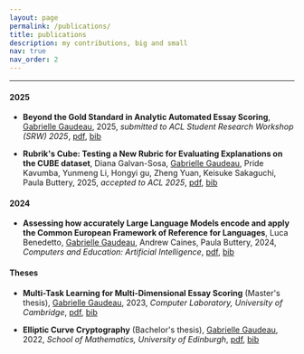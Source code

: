 ```yaml
---
layout: page
permalink: /publications/
title: publications
description: my contributions, big and small
nav: true
nav_order: 2
---
```


<!-- _pages/publications.md -->

<!-- <h4 id="2024">2024</h4>

<h4 id="2023">2023</h4>

<h4 id="2022">2022</h4> -->
<hr>

<h4 id="2025">2025</h4>
<ul>
  <li>
    <p><strong>Beyond the Gold Standard in Analytic Automated Essay Scoring</strong>, <u>Gabrielle Gaudeau</u>, 2025, <em>submitted to ACL Student Research Workshop (SRW) 2025</em>, <a href="/assets/pdf/acl_srw_2025.pdf">pdf</a>, <a href="/assets/bibliography/gaudeau_beyond_2025.bib">bib</a></p>
  </li>
  <li>
    <p><strong>Rubrik's Cube: Testing a New Rubric for Evaluating Explanations on the CUBE dataset</strong>, Diana Galvan-Sosa, <u>Gabrielle Gaudeau</u>, Pride Kavumba, Yunmeng Li, Hongyi gu, Zheng Yuan, Keisuke Sakaguchi, Paula Buttery, 2025, <em>accepted to ACL 2025</em>, <a href="https://arxiv.org/pdf/2503.23899">pdf</a>, <a href="/assets/bibliography/galvansosa_rubrik_2025.bib">bib</a></p>
  </li>
</ul>

<h4 id="2024">2024</h4>
<ul>
  <li>
    <p><strong>Assessing how accurately Large Language Models encode and apply the Common European Framework of Reference for Languages</strong>, Luca Benedetto, <u>Gabrielle Gaudeau</u>, Andrew Caines, Paula Buttery, 2024, <em>Computers and Education: Artificial Intelligence</em>, <a href="https://www.sciencedirect.com/science/article/pii/S2666920X24001565">pdf</a>, <a href="/assets/bibliography/benedetto_assessing_2024.bib">bib</a></p>
  </li>
</ul>

<h4 id="theses">Theses</h4>
<ul>
  <li>
    <p><strong>Multi-Task Learning for Multi-Dimensional Essay Scoring</strong> (Master's thesis), <u>Gabrielle Gaudeau</u>, 2023, <em>Computer Laboratory, University of Cambridge</em>, <a href="/assets/pdf/mphil_thesis.pdf">pdf</a>, <a href="/assets/bibliography/gaudeau_multi_2023.bib">bib</a></p>
  </li>
  <li>
    <p><strong>Elliptic Curve Cryptography</strong> (Bachelor's thesis), <u>Gabrielle Gaudeau</u>, 2022, <em>School of Mathematics, University of Edinburgh</em>, <a href="/assets/pdf/bsc_hons_thesis.pdf">pdf</a>, <a href="/assets/bibliography/gaudeau_elliptic_2022.bib">bib</a></p>
  </li>
</ul>
